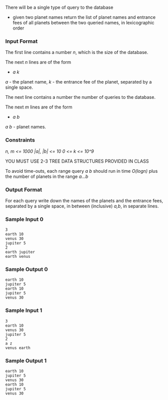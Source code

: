 There will be a single type of query to the database

* given two planet names return the list of planet names and entrance fees of all planets between the two queried names, in lexicographic order

### Input Format

The first line contains a number *n*, which is the size of the database.

The next *n* lines are of the form
* *a k*

*a* - the planet name, *k* - the entrance fee of the planet, separated by a single space.

The next line contains a number  the number of queries to the database.

The next *m* lines are of the form
* *a b*

*a b* - planet names.

### Constraints
*n, m <= 1000*
*|a|, |b| <= 10*
*0 <= k <= 10^9*

YOU MUST USE 2-3 TREE DATA STRUCTURES PROVIDED IN CLASS

To avoid time-outs, each range query *a b* should run in time *O(logn)* plus the number of planets in the range *a...b*

### Output Format

For each query write down the names of the planets and the entrance fees, separated by a single space, in between (inclusive) *a,b*, in separate lines.

### Sample Input 0

```
3
earth 10
venus 30
jupiter 5
2
earth jupiter
earth venus
```

### Sample Output 0

```
earth 10
jupiter 5
earth 10
jupiter 5
venus 30
```

### Sample Input 1

```
3
earth 10
venus 30
jupiter 5
2
a z
venus earth
```

### Sample Output 1

```
earth 10
jupiter 5
venus 30
earth 10
jupiter 5
venus 30
```
